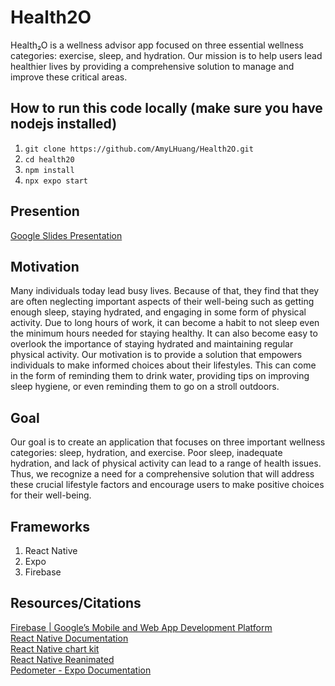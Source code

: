# Health2O
Health₂O is a wellness advisor app focused on three essential wellness categories: exercise, sleep, and hydration. Our mission is to help users lead healthier lives by providing a comprehensive solution to manage and improve these critical areas.

How to run this code locally (make sure you have nodejs installed)
---
1. `git clone https://github.com/AmyLHuang/Health2O.git`
2. `cd health20`
3. `npm install`
4. `npx expo start`

Presention
---
[Google Slides Presentation](https://docs.google.com/presentation/d/18oOfdsDSL6ALzHGp4xzA1RiyPcLknBcDEA-1jfXWZRQ/edit?usp=sharing)

Motivation  
---
Many individuals today lead busy lives. Because of that, they find that they are often neglecting important aspects of their well-being such as getting enough sleep, staying hydrated, and engaging in some form of physical activity. Due to long hours of work, it can become a habit to not sleep even the minimum hours needed for staying healthy. It can also become easy to overlook the importance of staying hydrated and maintaining regular physical activity. Our motivation is to provide a solution that empowers individuals to make informed choices about their lifestyles. This can come in the form of reminding them to drink water, providing tips on improving sleep hygiene, or even reminding them to go on a stroll outdoors.

Goal  
---
Our goal is to create an application that focuses on three important wellness categories: sleep, hydration, and exercise. Poor sleep, inadequate hydration, and lack of physical activity can lead to a range of health issues. Thus, we recognize a need for a comprehensive solution that will address these crucial lifestyle factors and encourage users to make positive choices for their well-being.

Frameworks
---
1. React Native
2. Expo
3. Firebase



Resources/Citations
---
[Firebase | Google’s Mobile and Web App Development Platform](https://firebase.google.com/)  
[React Native Documentation](https://reactnative.dev/docs/getting-started)  
[React Native chart kit](https://www.npmjs.com/package/react-native-chart-kit)  
[React Native Reanimated](https://docs.swmansion.com/react-native-reanimated/docs/fundamentals/your-first-animation/)  
[Pedometer - Expo Documentation](https://docs.expo.dev/versions/latest/sdk/pedometer/)  
